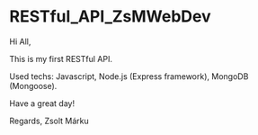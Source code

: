 # RESTful_API_ZsMWebDev

Hi All,

This is my first RESTful API.

Used techs: Javascript, Node.js (Express framework), MongoDB (Mongoose).

Have a great day!

Regards,
Zsolt Márku
